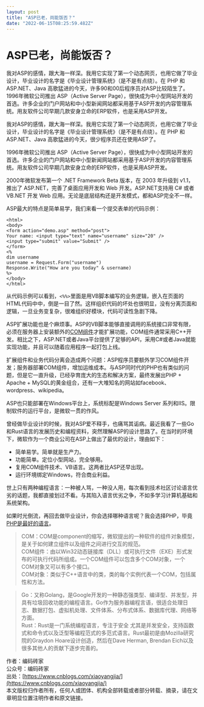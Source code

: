 ```yaml
---
layout: post
title: "ASP已老，尚能饭否？"
date: "2022-06-15T08:25:59.482Z"
---
```

ASP已老，尚能饭否？
===========

我对ASP的感情，跟大海一样深。我用它实现了第一个动态网页，也用它做了毕业设计，毕业设计的名字是《毕业设计管理系统》（是不是有点绕）。在 PHP 和 ASP.NET、Java 高歌猛进的今天，许多90和00后程序员对ASP比较陌生了。1996年微软公司推出 ASP（Active Server Page），很快成为中小型网站开发的首选。许多企业的门户网站和中小型新闻网站都采用基于ASP开发的内容管理系统。用友软件公司早期几款安身立命的ERP软件，也是采用ASP开发。

我对ASP的感情，跟大海一样深。我用它实现了第一个动态网页，也用它做了毕业设计，毕业设计的名字是《毕业设计管理系统》（是不是有点绕）。在 PHP 和 ASP.NET、Java 高歌猛进的今天，很少程序员还在使用ASP了。

1996年微软公司推出 ASP（Active Server Page），很快成为中小型网站开发的首选。许多企业的门户网站和中小型新闻网站都采用基于ASP开发的内容管理系统。用友软件公司早期几款安身立命的ERP软件，也是采用ASP开发。

2000年微软发布第一个 .NET Framework Beta 版本，在 2003 年升级到 v1.1，推出了 ASP.NET，完善了桌面应用开发和 Web 开发。ASP.NET支持用 C# 或者 VB.NET 开发 Web 应用。无论是底层结构还是开发模式，都和ASP完全不一样。

ASP最大的特点是简单易学，我们来看一个提交表单的代码示例：

    <html>
    <body>
    <form action="demo.asp" method="post">
    Your name: <input type="text" name="username" size="20" />
    <input type="submit" value="Submit" />
    </form>
    <%
    dim username
    username = Request.Form("username")
    Response.Write("How are you today" & username)
    %>
    </body>
    </html>
    

从代码示例可以看到，`<%%>`里面是用VB脚本编写的业务逻辑，嵌入在页面的HTML代码中中，倒是一目了然。这样组织代码的坏处也很明显，没有分离页面和逻辑，一旦业务变复杂，很难组织好模块，代码可读性急剧下降。

ASP扩展功能也是个麻烦事。ASP的VB脚本能够直接调用的系统接口非常有限，必须在服务器上安装额外的[COM组件](https://blog.csdn.net/qq_40628925/article/details/118097146)才能扩展功能，COM组件通常采用C++开发。相比之下，ASP.NET或者Java平台提供了足够的API，采用C#或者Java就能实现功能，并且可以随着应用程序一起打包上线。

扩展组件和业务代码分离会造成两个问题：ASP程序员要额外学习COM组件开发；服务器部署COM组件，增加运维成本。与ASP同时代的PHP也有类似的问题，但是它一直升级，已经孕育庞大的生态和解决方案，最终发展出PHP + Apache + MySQL的黄金组合，还有一大堆知名的网站如facebook、wordpress、wikipedia。

ASP也只能部署在Windows平台上，系统标配是Windows Server 系列和IIS。限制软件的运行平台，是微软一贯的作风。

曾经做毕业设计的时候，我对ASP爱不释手，也痛骂其诟病。最近我看了一些Go和Rust语言的发展历史和编程资料，突然理解ASP的设计思路了。在当时的环境下，微软作为一个商业公司在ASP上做出了最优的设计，理由如下：

*   简单易学。简单就是生产力。
*   功能简单。定位小型网站，完全够用。
*   复用COM组件技术、VB语言。这两者比ASP还早出现。
*   运行环境绑定Windows，符合商业利益。

世上只有两种编程语言：一种被人骂，一种没人用，每次看到技术社区讨论语言优劣的话题，我都直接划过不看。与其陷入语言优劣之争，不如多学习计算机基础和系统架构。

如果时光倒流，再回去做毕业设计，你会选择哪种语言呢？我会选择PHP，毕竟[PHP是最好的语言](https://baijiahao.baidu.com/s?id=1714769709929585002&wfr=spider&for=pc)。

> COM：COM是component的缩写，微软提出的一种软件的组件对象模型，是关于如何建立组件以及组件之间进行交互的规范。  
> COM组件：由以Win32动态链接库（DLL）或可执行文件（EXE）形式发布的可执行代码所组成。一个COM组件可以包含多个COM对象，一个COM对象又可以有多个接口。  
> COM对象：类似于C++语言中的类，类的每个实例代表一个COM，包括属性和方法。

> Go：又称Golang，是Google开发的一种静态强类型、编译型、并发型，并具有垃圾回收功能的编程语言。Go作为服务器编程言语，很适合处理日志、数据打包、虚拟机处理、文件体系、分布式体系、数据库代理、网络等方面。  
> Rust：Rust是一门系统编程语言，专注于安全 尤其是并发安全，支持函数式和命令式以及泛型等编程范式的多范式语言。Rust最初是由Mozilla研究院的Graydon Hoare设计创造，然后在Dave Herman, Brendan Eich以及很多其他人的贡献下逐步完善的。

作者：编码砖家  
公众号：编码砖家  
出处：[https://www.cnblogs.com/xiaoyangjia/](https://www.cnblogs.com/xiaoyangjia/)  
本文版权归作者所有，任何人或团体、机构全部转载或者部分转载、摘录，请在文章明显位置注明作者和原文链接。